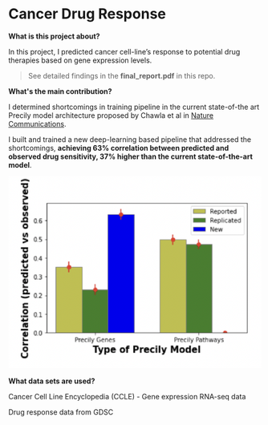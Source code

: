 
<h1>Cancer Drug Response</h1>

**What is this project about?**
<p>In this project, I predicted cancer cell-line’s response to potential drug therapies based on gene expression levels. </p>

> See detailed findings in the **final_report.pdf** in this repo.<p>

**What's the main contribution?**
<p> 

I determined shortcomings in training pipeline in the current state-of-the art Precily model architecture proposed by Chawla et al in [Nature Communications](https://www.nature.com/articles/s41467-022-33291-z "The paper").


I built and trained a new deep-learning based pipeline that addressed the shortcomings, **achieving 63% correlation between predicted and observed drug sensitivity, 37% higher than the current state-of-the-art model**.




![image info](results.png)

**What data sets are used?**
<p>
Cancer Cell Line Encyclopedia (CCLE) - Gene expression RNA-seq data 

Drug response data from GDSC 
<p>



